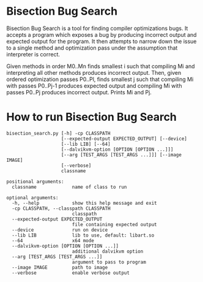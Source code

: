 Bisection Bug Search
====================

Bisection Bug Search is a tool for finding compiler optimizations bugs. It
accepts a program which exposes a bug by producing incorrect output and expected
output for the program. It then attempts to narrow down the issue to a single
method and optimization pass under the assumption that interpreter is correct.

Given methods in order M0..Mn finds smallest i such that compiling Mi and
interpreting all other methods produces incorrect output. Then, given ordered
optimization passes P0..Pl, finds smallest j such that compiling Mi with passes
P0..Pj-1 produces expected output and compiling Mi with passes P0..Pj produces
incorrect output. Prints Mi and Pj.

How to run Bisection Bug Search
===============================

    bisection_search.py [-h] -cp CLASSPATH
                        [--expected-output EXPECTED_OUTPUT] [--device]
                        [--lib LIB] [--64]
                        [--dalvikvm-option [OPTION [OPTION ...]]]
                        [--arg [TEST_ARGS [TEST_ARGS ...]]] [--image IMAGE]
                        [--verbose]
                        classname

    positional arguments:
      classname             name of class to run

    optional arguments:
      -h, --help            show this help message and exit
      -cp CLASSPATH, --classpath CLASSPATH
                            classpath
      --expected-output EXPECTED_OUTPUT
                            file containing expected output
      --device              run on device
      --lib LIB             lib to use, default: libart.so
      --64                  x64 mode
      --dalvikvm-option [OPTION [OPTION ...]]
                            additional dalvikvm option
      --arg [TEST_ARGS [TEST_ARGS ...]]
                            argument to pass to program
      --image IMAGE         path to image
      --verbose             enable verbose output
